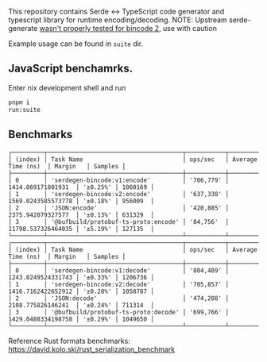 This repository contains Serde <-> TypeScript code generator and typescript library for runtime encoding/decoding.
NOTE: Upstream serde-generate [wasn't properly tested for bincode 2](https://github.com/zefchain/serde-reflection/issues/69), use with caution

Example usage can be found in `suite` dir.

## JavaScript benchamrks.
Enter nix development shell and run
```sh
pnpm i
run:suite
```

## Benchmarks
```
┌─────────┬──────────────────────────────────────┬───────────┬────────────────────┬──────────┬─────────┐
│ (index) │ Task Name                            │ ops/sec   │ Average Time (ns)  │ Margin   │ Samples │
├─────────┼──────────────────────────────────────┼───────────┼────────────────────┼──────────┼─────────┤
│ 0       │ 'serdegen-bincode:v1:encode'         │ '706,779' │ 1414.869171801931  │ '±0.25%' │ 1060169 │
│ 1       │ 'serdegen-bincode:v2:encode'         │ '637,338' │ 1569.0243585573778 │ '±0.18%' │ 956009  │
│ 2       │ 'JSON:encode'                        │ '420,885' │ 2375.942079327577  │ '±0.13%' │ 631329  │
│ 3       │ '@bufbuild/protobuf-ts-proto:encode' │ '84,756'  │ 11798.537326464035 │ '±5.19%' │ 127135  │
└─────────┴──────────────────────────────────────┴───────────┴────────────────────┴──────────┴─────────┘
┌─────────┬──────────────────────────────────────┬───────────┬────────────────────┬──────────┬─────────┐
│ (index) │ Task Name                            │ ops/sec   │ Average Time (ns)  │ Margin   │ Samples │
├─────────┼──────────────────────────────────────┼───────────┼────────────────────┼──────────┼─────────┤
│ 0       │ 'serdegen-bincode:v1:decode'         │ '804,489' │ 1243.0249524331743 │ '±0.33%' │ 1206736 │
│ 1       │ 'serdegen-bincode:v2:decode'         │ '705,857' │ 1416.7162422652912 │ '±0.28%' │ 1058787 │
│ 2       │ 'JSON:decode'                        │ '474,208' │ 2108.775826146241  │ '±0.24%' │ 711314  │
│ 3       │ '@bufbuild/protobuf-ts-proto:decode' │ '699,766' │ 1429.0488334198758 │ '±0.29%' │ 1049650 │
└─────────┴──────────────────────────────────────┴───────────┴────────────────────┴──────────┴─────────┘
```

Reference Rust formats benchmarks: https://david.kolo.ski/rust_serialization_benchmark
